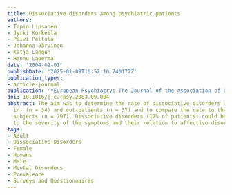 ```yaml
---
title: Dissociative disorders among psychiatric patients
authors:
- Tapio Lipsanen
- Jyrki Korkeila
- Päivi Peltola
- Johanna Järvinen
- Katja Langen
- Hannu Lauerma
date: '2004-02-01'
publishDate: '2025-01-09T16:52:10.740177Z'
publication_types:
- article-journal
publication: '*European Psychiatry: The Journal of the Association of European Psychiatrists*'
doi: 10.1016/j.eurpsy.2003.09.004
abstract: The aim was to determine the rate of dissociative disorders among psychiatric
  in- (n = 34) and out-patients (n = 37) and to compare the rate to that of nonclinical
  subjects (n = 297). Dissociative disorders (17% of patients) could be grouped according
  to the severity of the symptoms and their relation to affective disorders.
tags:
- Adult
- Dissociative Disorders
- Female
- Humans
- Male
- Mental Disorders
- Prevalence
- Surveys and Questionnaires
---
```

